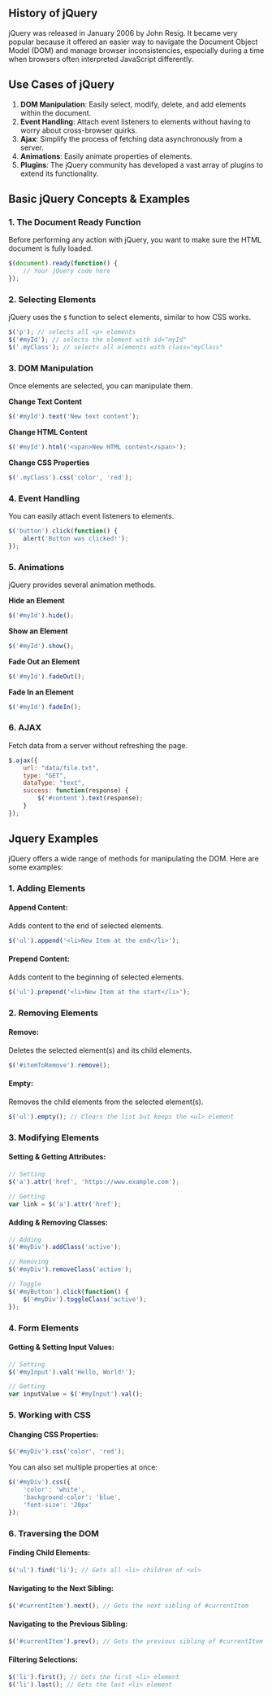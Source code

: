 ## History of jQuery

jQuery was released in January 2006 by John Resig. It became very popular because it offered an easier way to navigate the Document Object Model (DOM) and manage browser inconsistencies, especially during a time when browsers often interpreted JavaScript differently.

## Use Cases of jQuery

1. **DOM Manipulation**: Easily select, modify, delete, and add elements within the document.
2. **Event Handling**: Attach event listeners to elements without having to worry about cross-browser quirks.
3. **Ajax**: Simplify the process of fetching data asynchronously from a server.
4. **Animations**: Easily animate properties of elements.
5. **Plugins**: The jQuery community has developed a vast array of plugins to extend its functionality.

## Basic jQuery Concepts & Examples

### 1. The Document Ready Function

Before performing any action with jQuery, you want to make sure the HTML document is fully loaded. 

```javascript
$(document).ready(function() {
    // Your jQuery code here
});
```

### 2. Selecting Elements

jQuery uses the `$` function to select elements, similar to how CSS works.

```javascript
$('p'); // selects all <p> elements
$('#myId'); // selects the element with id="myId"
$('.myClass'); // selects all elements with class="myClass"
```

### 3. DOM Manipulation

Once elements are selected, you can manipulate them.

**Change Text Content**
```javascript
$('#myId').text('New text content');
```

**Change HTML Content**
```javascript
$('#myId').html('<span>New HTML content</span>');
```

**Change CSS Properties**
```javascript
$('.myClass').css('color', 'red');
```

### 4. Event Handling

You can easily attach event listeners to elements.

```javascript
$('button').click(function() {
    alert('Button was clicked!');
});
```

### 5. Animations

jQuery provides several animation methods.

**Hide an Element**
```javascript
$('#myId').hide();
```

**Show an Element**
```javascript
$('#myId').show();
```

**Fade Out an Element**
```javascript
$('#myId').fadeOut();
```

**Fade In an Element**
```javascript
$('#myId').fadeIn();
```


### 6. AJAX

Fetch data from a server without refreshing the page.

```javascript
$.ajax({
    url: "data/file.txt",
    type: "GET",
    dataType: "text",
    success: function(response) {
        $('#content').text(response);
    }
});
```


## Jquery Examples 

jQuery offers a wide range of methods for manipulating the DOM. Here are some examples:

### 1. **Adding Elements**

#### Append Content:
Adds content to the end of selected elements.

```javascript
$('ul').append('<li>New Item at the end</li>');
```

#### Prepend Content:
Adds content to the beginning of selected elements.

```javascript
$('ul').prepend('<li>New Item at the start</li>');
```

### 2. **Removing Elements**

#### Remove:
Deletes the selected element(s) and its child elements.

```javascript
$('#itemToRemove').remove();
```

#### Empty:
Removes the child elements from the selected element(s).

```javascript
$('ul').empty(); // Clears the list but keeps the <ul> element
```

### 3. **Modifying Elements**

#### Setting & Getting Attributes:

```javascript
// Setting
$('a').attr('href', 'https://www.example.com');

// Getting
var link = $('a').attr('href');
```

#### Adding & Removing Classes:

```javascript
// Adding
$('#myDiv').addClass('active');

// Removing
$('#myDiv').removeClass('active');

// Toggle
$('#myButton').click(function() {
    $('#myDiv').toggleClass('active');
});
```

### 4. **Form Elements**

#### Getting & Setting Input Values:

```javascript
// Setting
$('#myInput').val('Hello, World!');

// Getting
var inputValue = $('#myInput').val();
```

### 5. **Working with CSS**

#### Changing CSS Properties:

```javascript
$('#myDiv').css('color', 'red');
```

You can also set multiple properties at once:

```javascript
$('#myDiv').css({
    'color': 'white',
    'background-color': 'blue',
    'font-size': '20px'
});
```

### 6. **Traversing the DOM**

#### Finding Child Elements:

```javascript
$('ul').find('li'); // Gets all <li> children of <ul>
```

#### Navigating to the Next Sibling:

```javascript
$('#currentItem').next(); // Gets the next sibling of #currentItem
```

#### Navigating to the Previous Sibling:

```javascript
$('#currentItem').prev(); // Gets the previous sibling of #currentItem
```

#### Filtering Selections:

```javascript
$('li').first(); // Gets the first <li> element
$('li').last(); // Gets the last <li> element
```
